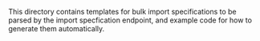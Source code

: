 This directory contains templates for bulk import specifications to be parsed by the
import specfication endpoint, and example code for how to generate them automatically.